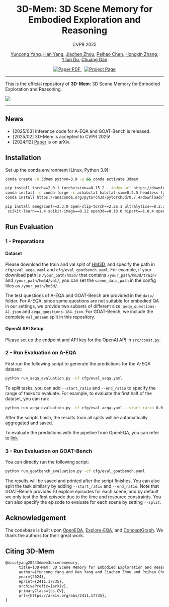 <br/>
<p align="center">
  <h1 align="center">3D-Mem: 3D Scene Memory for Embodied Exploration and Reasoning</h1>
  <p align="center">
    CVPR 2025
  </p>
  <p align="center">
    <a href="https://yyuncong.github.io/">Yuncong Yang</a>,
    <a href="https://hanyangclarence.github.io/">Han Yang</a>,
    <a href="https://www.linkedin.com/in/jiachen-zhou5/">Jiachen Zhou</a>,
    <a href="https://peihaochen.github.io/">Peihao Chen</a>,
    <a href="https://icefoxzhx.github.io/">Hongxin Zhang</a>,
    <a href="https://yilundu.github.io/">Yilun Du</a>,
    <a href="https://people.csail.mit.edu/ganchuang">Chuang Gan</a>
  </p>
  <p align="center">
    <a href="https://arxiv.org/abs/2411.17735">
      <img src='https://img.shields.io/badge/Paper-PDF-red?style=flat&logo=arXiv&logoColor=red' alt='Paper PDF'>
    </a>
    <a href='https://embodied-agi.cs.umass.edu/3dmem/' style='padding-left: 0.5rem;'>
      <img src='https://img.shields.io/badge/Project-Page-blue?style=flat&logo=Google%20chrome&logoColor=blue' alt='Project Page'>
    </a>
  </p>
</p>

---

This is the official repository of **3D-Mem**: 3D Scene Memory for Embodied Exploration and Reasoning.

![](assets/teaser.png)

---

## News

- [2025/03] Inference code for A-EQA and GOAT-Bench is released.
- [2025/02] 3D-Mem is accepted to CVPR 2025!
- [2024/12] [Paper](https://www.arxiv.org/abs/2411.17735) is on arXiv.

## Installation
Set up the conda environment (Linux, Python 3.9):
```bash
conda create -n 3dmem python=3.9 -y && conda activate 3dmem

pip install torch==2.0.1 torchvision==0.15.2 --index-url https://download.pytorch.org/whl/cu118
conda install -c conda-forge -c aihabitat habitat-sim=0.2.5 headless faiss-cpu=1.7.4 -y
conda install https://anaconda.org/pytorch3d/pytorch3d/0.7.4/download/linux-64/pytorch3d-0.7.4-py39_cu118_pyt201.tar.bz2 -y

pip install omegaconf==2.3.0 open-clip-torch==2.26.1 ultralytics==8.2.31 supervision==0.21.0 opencv-python-headless==4.10.* \
 scikit-learn==1.4 scikit-image==0.22 open3d==0.18.0 hipart==1.0.4 openai==1.35.3 httpx==0.27.2                                                      

```


## Run Evaluation

### 1 - Preparations

#### Dataset
Please download the train and val split of [HM3D](https://aihabitat.org/datasets/hm3d-semantics/), and specify
the path in `cfg/eval_aeqa.yaml` and `cfg/eval_goatbench.yaml`. For example, if your download path is `/your_path/hm3d/` that 
contains `/your_path/hm3d/train/` and `/your_path/hm3d/val/`, you can set the `scene_data_path` in the config files as `/your_path/hm3d/`.

The test questions of A-EQA and GOAT-Bench are provided in the `data/` folder. For A-EQA, since some questions are
not suitable for embodied QA in our settings, we provide two subsets of different size: `aeqa_questions-41.json` and `aeqa_questions-184.json`.
For GOAT-Bench, we include the complete `val_unseen` split in this repository.

#### OpenAI API Setup
Please set up the endpoint and API key for the OpenAI API in `src/const.py`.

### 2 - Run Evaluation on A-EQA

First run the following script to generate the predictions for the A-EQA dataset:

```bash
python run_aeqa_evaluation.py -cf cfg/eval_aeqa.yaml
```
To split tasks, you can add `--start_ratio` and `--end_ratio` to specify the range of tasks to evaluate. For example,
to evaluate the first half of the dataset, you can run:
```bash
python run_aeqa_evaluation.py -cf cfg/eval_aeqa.yaml --start_ratio 0.0 --end_ratio 0.5
```
After the scripts finish, the results from all splits will be automatically aggregated and saved.

To evaluate the predictions with the pipeline from OpenEQA, you can refer to [link](https://github.com/yyuncong/3D-Mem-AEQA-Eval)

### 3 - Run Evaluation on GOAT-Bench
You can directly run the following script:
```bash
python run_goatbench_evaluation.py -cf cfg/eval_goatbench.yaml
```
The results will be saved and printed after the script finishes. You can also split the task similarly by adding `--start_ratio` and `--end_ratio`.
Note that GOAT-Bench provides 10 explore episodes for each scene, and by default we only test the first episode due to the time and resource constraints.
You can also specify the episode to evaluate for each scene by setting `--split`.


## Acknowledgement

The codebase is built upon [OpenEQA](https://github.com/facebookresearch/open-eqa), [Explore-EQA](https://github.com/Stanford-ILIAD/explore-eqa), and [ConceptGraph](https://github.com/concept-graphs/concept-graphs).
We thank the authors for their great work.

## Citing 3D-Mem

```tex
@misc{yang20243dmem3dscenememory,
      title={3D-Mem: 3D Scene Memory for Embodied Exploration and Reasoning}, 
      author={Yuncong Yang and Han Yang and Jiachen Zhou and Peihao Chen and Hongxin Zhang and Yilun Du and Chuang Gan},
      year={2024},
      eprint={2411.17735},
      archivePrefix={arXiv},
      primaryClass={cs.CV},
      url={https://arxiv.org/abs/2411.17735}, 
}
```
